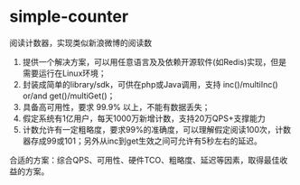 simple-counter
==============

阅读计数器，实现类似新浪微博的阅读数

1. 提供一个解决方案，可以用任意语言及及依赖开源软件(如Redis)实现，但是需要运行在Linux环境；
2. 封装成简单的library/sdk，可供在php或Java调用，支持 inc()/multiInc() or/and get()/multiGet()；
3. 具备高可用性，要求 99.9% 以上，不能有数据丢失；
4. 假定系统有1亿用户，每天1000万新增计数，支持20万QPS+支撑能力
5. 计数允许有一定粗略度，要求99%的准确度，可以理解假定阅读100次，计数器存成99或101；另外从inc到get生效之间可允许有5秒左右的延迟。

合适的方案：综合QPS、可用性、硬件TCO、粗略度、延迟等因素，取得最佳收益的方案。

